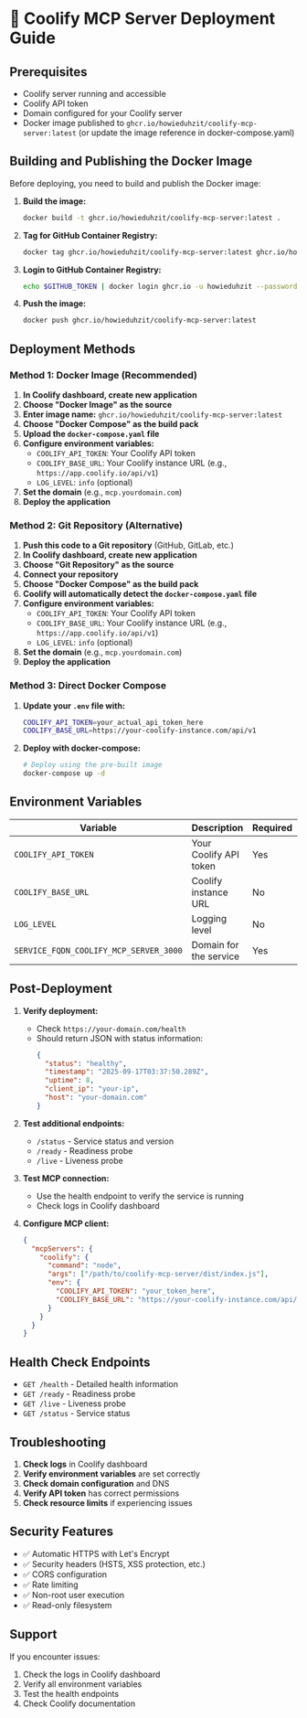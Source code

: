# 🚀 Coolify MCP Server Deployment Guide

## Prerequisites

- Coolify server running and accessible
- Coolify API token
- Domain configured for your Coolify server
- Docker image published to `ghcr.io/howieduhzit/coolify-mcp-server:latest` (or update the image reference in docker-compose.yaml)

## Building and Publishing the Docker Image

Before deploying, you need to build and publish the Docker image:

1. **Build the image:**
   ```bash
   docker build -t ghcr.io/howieduhzit/coolify-mcp-server:latest .
   ```

2. **Tag for GitHub Container Registry:**
   ```bash
   docker tag ghcr.io/howieduhzit/coolify-mcp-server:latest ghcr.io/howieduhzit/coolify-mcp-server:latest
   ```

3. **Login to GitHub Container Registry:**
   ```bash
   echo $GITHUB_TOKEN | docker login ghcr.io -u howieduhzit --password-stdin
   ```

4. **Push the image:**
   ```bash
   docker push ghcr.io/howieduhzit/coolify-mcp-server:latest
   ```

## Deployment Methods

### Method 1: Docker Image (Recommended)

1. **In Coolify dashboard, create new application**
2. **Choose "Docker Image" as the source**
3. **Enter image name:** `ghcr.io/howieduhzit/coolify-mcp-server:latest`
4. **Choose "Docker Compose" as the build pack**
5. **Upload the `docker-compose.yaml` file**
6. **Configure environment variables:**
   - `COOLIFY_API_TOKEN`: Your Coolify API token
   - `COOLIFY_BASE_URL`: Your Coolify instance URL (e.g., `https://app.coolify.io/api/v1`)
   - `LOG_LEVEL`: `info` (optional)
7. **Set the domain** (e.g., `mcp.yourdomain.com`)
8. **Deploy the application**

### Method 2: Git Repository (Alternative)

1. **Push this code to a Git repository** (GitHub, GitLab, etc.)
2. **In Coolify dashboard, create new application**
3. **Choose "Git Repository" as the source**
4. **Connect your repository**
5. **Choose "Docker Compose" as the build pack**
6. **Coolify will automatically detect the `docker-compose.yaml` file**
7. **Configure environment variables:**
   - `COOLIFY_API_TOKEN`: Your Coolify API token
   - `COOLIFY_BASE_URL`: Your Coolify instance URL (e.g., `https://app.coolify.io/api/v1`)
   - `LOG_LEVEL`: `info` (optional)
8. **Set the domain** (e.g., `mcp.yourdomain.com`)
9. **Deploy the application**

### Method 3: Direct Docker Compose

1. **Update your `.env` file with:**
   ```bash
   COOLIFY_API_TOKEN=your_actual_api_token_here
   COOLIFY_BASE_URL=https://your-coolify-instance.com/api/v1
   ```

2. **Deploy with docker-compose:**
   ```bash
   # Deploy using the pre-built image
   docker-compose up -d
   ```

## Environment Variables

| Variable | Description | Required | Default |
|----------|-------------|----------|---------|
| `COOLIFY_API_TOKEN` | Your Coolify API token | Yes | - |
| `COOLIFY_BASE_URL` | Coolify instance URL | No | `https://app.coolify.io/api/v1` |
| `LOG_LEVEL` | Logging level | No | `info` |
| `SERVICE_FQDN_COOLIFY_MCP_SERVER_3000` | Domain for the service | Yes | Set by Coolify |

## Post-Deployment

1. **Verify deployment:**
   - Check `https://your-domain.com/health`
   - Should return JSON with status information:
     ```json
     {
       "status": "healthy",
       "timestamp": "2025-09-17T03:37:50.289Z",
       "uptime": 8,
       "client_ip": "your-ip",
       "host": "your-domain.com"
     }
     ```

2. **Test additional endpoints:**
   - `/status` - Service status and version
   - `/ready` - Readiness probe
   - `/live` - Liveness probe

3. **Test MCP connection:**
   - Use the health endpoint to verify the service is running
   - Check logs in Coolify dashboard

4. **Configure MCP client:**
   ```json
   {
     "mcpServers": {
       "coolify": {
         "command": "node",
         "args": ["/path/to/coolify-mcp-server/dist/index.js"],
         "env": {
           "COOLIFY_API_TOKEN": "your_token_here",
           "COOLIFY_BASE_URL": "https://your-coolify-instance.com/api/v1"
         }
       }
     }
   }
   ```

## Health Check Endpoints

- `GET /health` - Detailed health information
- `GET /ready` - Readiness probe
- `GET /live` - Liveness probe
- `GET /status` - Service status

## Troubleshooting

1. **Check logs** in Coolify dashboard
2. **Verify environment variables** are set correctly
3. **Check domain configuration** and DNS
4. **Verify API token** has correct permissions
5. **Check resource limits** if experiencing issues

## Security Features

- ✅ Automatic HTTPS with Let's Encrypt
- ✅ Security headers (HSTS, XSS protection, etc.)
- ✅ CORS configuration
- ✅ Rate limiting
- ✅ Non-root user execution
- ✅ Read-only filesystem

## Support

If you encounter issues:
1. Check the logs in Coolify dashboard
2. Verify all environment variables
3. Test the health endpoints
4. Check Coolify documentation
